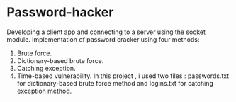 # Password-hacker

Developing a client app and connecting to a server using the socket module. 
Implementation of password cracker using four methods: 
1. Brute force.
2. Dictionary-based brute force. 
3. Catching exception.
4. Time-based vulnerability.
In this project , i used two files : passwords.txt  for dictionary-based brute force method and logins.txt for catching exception method.
